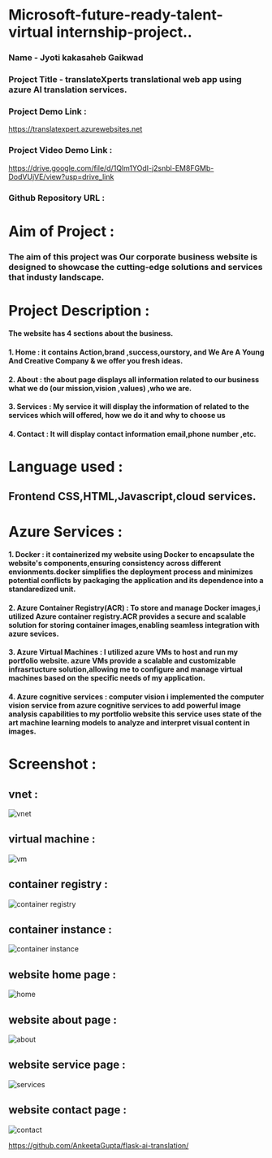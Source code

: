 # Microsoft-future-ready-talent-virtual internship-project..
  ### Name -  Jyoti kakasaheb Gaikwad
  ### Project Title - translateXperts translational web app using azure AI translation services.
  ### Project Demo Link :
  <a href="https://translatexpert.azurewebsites.net">https://translatexpert.azurewebsites.net</a>
  ### Project Video Demo Link :
   <a href="https://drive.google.com/file/d/1Qlm1YOdI-j2snbl-EM8FGMb-DodVUjVE/view?usp=drive_link/">https://drive.google.com/file/d/1Qlm1YOdI-j2snbl-EM8FGMb-DodVUjVE/view?usp=drive_link</a>
  ### Github Repository URL : 


# Aim of Project :
  ### The aim of this project was Our corporate business website is designed to showcase the cutting-edge solutions and services that industy landscape.
# Project Description :
   #### The website has 4 sections about the business.
   ####  1. Home : it contains Action,brand ,success,ourstory, and We Are A Young And Creative Company & we offer you fresh ideas.
   #### 2. About : the about page displays all information related to our business what we do (our mission,vision ,values) ,who we are.
   #### 3. Services : My service it will display the information of related to the services which will offered, how we do it and why to choose us
   #### 4. Contact : It will display contact information email,phone number ,etc.
# Language used : 
   ## Frontend CSS,HTML,Javascript,cloud services.
# Azure Services :
   #### 1. Docker : it containerized my website using Docker to encapsulate the website's components,ensuring consistency across different envionments.docker simplifies the deployment process and minimizes potential conflicts by packaging the application and its dependence into a standaredized unit.
   #### 2. Azure Container Registry(ACR) : To store and manage Docker images,i utilized Azure container registry.ACR provides a secure and scalable solution for storing container images,enabling seamless integration with azure sevices.
   #### 3. Azure Virtual Machines : I utilized azure VMs to host and run my portfolio website. azure VMs provide a scalable and customizable infrasrtucture solution,allowing me to configure and manage virtual machines based on the specific needs of my application.
   #### 4. Azure cognitive services : computer vision i implemented the computer vision service from azure cognitive services to add powerful image analysis capabilities to my portfolio website this service uses state of the art machine learning models to analyze and interpret visual content in images.


 # Screenshot :
   ## vnet :
 ![vnet](https://github.com/gaikwadjk/KoDeal-project/assets/152171452/45f2d78e-7745-41f0-acd2-bfdd901f4eed)
   ## virtual machine :
  ![vm](https://github.com/gaikwadjk/KoDeal-project/assets/152171452/2a0d9bad-2baa-4c2e-a754-c10756c36e26)
   ## container registry :
   ![container registry](https://github.com/gaikwadjk/KoDeal-project/assets/152171452/10a03c7d-a722-4ca8-92d5-f80cc5aa8739)
   ## container instance :
   ![container instance](https://github.com/gaikwadjk/KoDeal-project/assets/152171452/469e7c0e-6719-46f9-927a-a84cc2c360e8)
   ## website home page :
   ![home](https://github.com/gaikwadjk/KoDeal-project/assets/152171452/543f81c5-f4aa-4b10-9f7f-5d06593d50d9)
   ## website about page :
   ![about](https://github.com/gaikwadjk/KoDeal-project/assets/152171452/7bca68f7-4547-4128-bd89-8d5360539d9d)
   ## website service page :
   ![services](https://github.com/gaikwadjk/KoDeal-project/assets/152171452/382d460b-aba8-4755-8bbf-ff723f2db320)
   ## website contact page :
   ![contact](https://github.com/gaikwadjk/KoDeal-project/assets/152171452/d95e742a-abe2-45ee-8f1b-3512f7f10767)


   https://github.com/AnkeetaGupta/flask-ai-translation/





  
   
 
   
  


